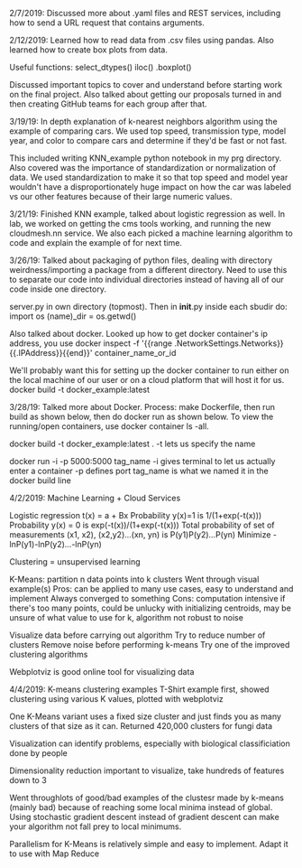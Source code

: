2/7/2019: Discussed more about .yaml files and REST services, including
how to send a URL request that contains arguments.

2/12/2019: Learned how to read data from .csv files using pandas. Also learned
how to create box plots from data.

Useful functions: select_dtypes()
		  iloc()
		  .boxplot()

Discussed important topics to cover and understand before starting work on the
final project. Also talked about getting our proposals turned in and then
creating GitHub teams for each group after that.

3/19/19: In depth explanation of k-nearest neighbors algorithm using the
example of comparing cars. We used top speed, transmission type, model year,
and color to compare cars and determine if they'd be fast or not fast.

This included writing KNN_example python notebook in my prg directory. Also
covered was the importance of standardization or normalization of data.
We used standardization to make it so that top speed and model year
wouldn't have a disproportionately huge impact on how the car was labeled
vs our other features because of their large numeric values.

3/21/19: Finished KNN example, talked about logistic regression as well.
In lab, we worked on getting the cms tools working, and running the new
cloudmesh.nn service. We also each picked a machine learning algorithm to code
and explain the example of for next time.

3/26/19: Talked about packaging of python files, dealing with directory
weirdness/importing a package from a different directory. Need to use
this to separate our code into individual directories instead
of having all of our code inside one directory.

server.py in own directory (topmost). Then in __init__.py inside each sbudir
 do:
import os
(name)_dir = os.getwd()

Also talked about docker. Looked up how to get docker container's ip address,
you use 
docker inspect -f '{{range .NetworkSettings.Networks}}{{.IPAddress}}{{end}}' container_name_or_id

We'll probably want this for setting up the docker container to run either on
the local machine of our user or on a cloud platform that will host it for us.
docker build -t docker_example:latest

3/28/19: Talked more about Docker.
Process: make Dockerfile, then run build as shown below, then
do docker run as shown below. To view the running/open containers,
use docker container ls -all.

docker build -t docker_example:latest .
-t lets us specify the name

docker run -i -p 5000:5000 tag_name
-i gives terminal to let us actually enter a container 
-p defines port
tag_name is what we named it in the docker build line

4/2/2019: Machine Learning + Cloud Services

Logistic regression
t(x) = a + Bx
Probability y(x)=1 is 1/(1+exp(-t(x)))
Probability y(x) = 0 is exp(-t(x))/(1+exp(-t(x)))
Total probability of set of measurements (x1, x2), (x2,y2)...(xn, yn) is 
P(y1)P(y2)...P(yn)
Minimize -lnP(y1)-lnP(y2)...-lnP(yn)

Clustering = unsupervised learning

K-Means: partition n data points into k clusters
Went through visual example(s)
Pros: can be applied to many use cases, easy to understand and implement
Always converged to something
Cons: computation intensive if there's too many points, could be unlucky
with initializing centroids, may be unsure of what value to use for k,
algorithm not robust to noise

Visualize data before carrying out algorithm
Try to reduce number of clusters
Remove noise before performing k-means
Try one of the improved clustering algorithms

Webplotviz is good online tool for visualizing data

4/4/2019: K-means clustering examples
T-Shirt example first, showed clustering using various K values, plotted
with webplotviz

One K-Means variant uses a fixed size cluster and just finds you as 
many clusters of that size as it can. Returned 420,000 clusters for
fungi data

Visualization can identify problems, especially with biological
classificiation done by people

Dimensionality reduction important to visualize, take hundreds of
features down to 3

Went throughlots of good/bad examples of the clustesr made by
k-means (mainly bad) because of reaching some local minima instead of global.
Using stochastic gradient descent instead of gradient descent can make
your algorithm not fall prey to local minimums.

Parallelism for K-Means is relatively simple and easy to implement. Adapt
it to use with Map Reduce
